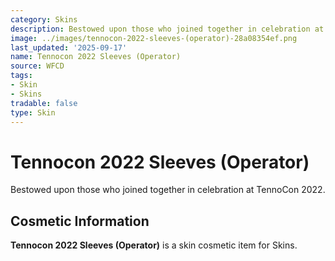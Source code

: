 ```yaml
---
category: Skins
description: Bestowed upon those who joined together in celebration at TennoCon 2022.
image: ../images/tennocon-2022-sleeves-(operator)-28a08354ef.png
last_updated: '2025-09-17'
name: Tennocon 2022 Sleeves (Operator)
source: WFCD
tags:
- Skin
- Skins
tradable: false
type: Skin
---
```


# Tennocon 2022 Sleeves (Operator)

Bestowed upon those who joined together in celebration at TennoCon 2022.

## Cosmetic Information

**Tennocon 2022 Sleeves (Operator)** is a skin cosmetic item for Skins.

